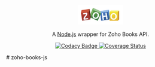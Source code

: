<p align="center">
<img src="zoho.png" width="120" alt="Nest Logo" />
</p>
<p align="center">A <a href="http://nodejs.org" target="blank">Node.js</a> wrapper for Zoho Books API.</p>

<p align="center">
<!-- <a href="" target="_blank">
    <img src="" alt="Codacy Badge" />
</a> -->
    
<a href="https://www.codacy.com/gh/ahsanaasim/zoho-books-js/dashboard?utm_source=github.com&utm_medium=referral&utm_content=ahsanaasim/zoho-books-js&utm_campaign=Badge_Grade" target="_blank">
    <img src="https://app.codacy.com/project/badge/Grade/ac468e6f9cab42108fac93b179f6e4a5" alt="Codacy Badge" />
</a>

<a href="https://coveralls.io/github/ahsanaasim/zoho-books-js?branch=main" target="_blank">
    <img src="https://coveralls.io/repos/github/ahsanaasim/zoho-books-js/badge.svg?branch=main" alt="Coverage Status" />
</a>

</p>
# zoho-books-js


